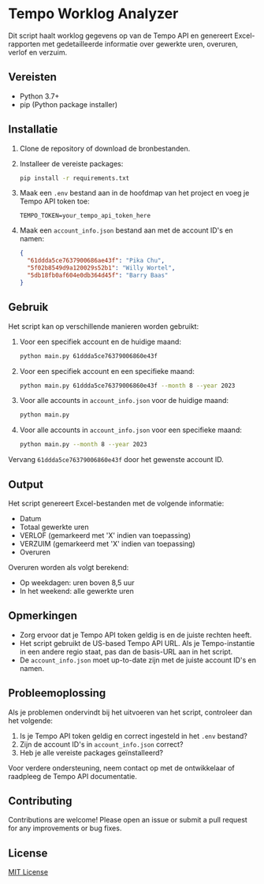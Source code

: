 # Tempo Worklog Analyzer

Dit script haalt worklog gegevens op van de Tempo API en genereert Excel-rapporten met gedetailleerde informatie over gewerkte uren, overuren, verlof en verzuim.

## Vereisten

- Python 3.7+
- pip (Python package installer)

## Installatie

1. Clone de repository of download de bronbestanden.

2. Installeer de vereiste packages:
   ```bash
   pip install -r requirements.txt
   ```

3. Maak een `.env` bestand aan in de hoofdmap van het project en voeg je Tempo API token toe:
   ```env
   TEMPO_TOKEN=your_tempo_api_token_here
   ```

4. Maak een `account_info.json` bestand aan met de account ID's en namen:
   ```json
   {
     "61ddda5ce7637900686ae43f": "Pika Chu",
     "5f02b8549d9a120029s52b1": "Willy Wortel",
     "5db18fb0af604e0db364d45f": "Barry Baas"
   }
   ```

## Gebruik

Het script kan op verschillende manieren worden gebruikt:

1. Voor een specifiek account en de huidige maand:
   ```bash
   python main.py 61ddda5ce76379006860e43f
   ```

2. Voor een specifiek account en een specifieke maand:
   ```bash
   python main.py 61ddda5ce76379006860e43f --month 8 --year 2023
   ```

3. Voor alle accounts in `account_info.json` voor de huidige maand:
   ```bash
   python main.py
   ```

4. Voor alle accounts in `account_info.json` voor een specifieke maand:
   ```bash
   python main.py --month 8 --year 2023
   ```

Vervang `61ddda5ce76379006860e43f` door het gewenste account ID.

## Output

Het script genereert Excel-bestanden met de volgende informatie:
- Datum
- Totaal gewerkte uren
- VERLOF (gemarkeerd met 'X' indien van toepassing)
- VERZUIM (gemarkeerd met 'X' indien van toepassing)
- Overuren

Overuren worden als volgt berekend:
- Op weekdagen: uren boven 8,5 uur
- In het weekend: alle gewerkte uren

## Opmerkingen

- Zorg ervoor dat je Tempo API token geldig is en de juiste rechten heeft.
- Het script gebruikt de US-based Tempo API URL. Als je Tempo-instantie in een andere regio staat, pas dan de basis-URL aan in het script.
- De `account_info.json` moet up-to-date zijn met de juiste account ID's en namen.

## Probleemoplossing

Als je problemen ondervindt bij het uitvoeren van het script, controleer dan het volgende:
1. Is je Tempo API token geldig en correct ingesteld in het `.env` bestand?
2. Zijn de account ID's in `account_info.json` correct?
3. Heb je alle vereiste packages geïnstalleerd?

Voor verdere ondersteuning, neem contact op met de ontwikkelaar of raadpleeg de Tempo API documentatie.

## Contributing

Contributions are welcome! Please open an issue or submit a pull request for any improvements or bug fixes.

## License

[MIT License](LICENSE)
